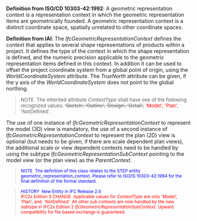 ﻿**Definition from ISO/CD 10303-42:1992**: A geometric representation context is a representation context in which the geometric representation items are geometrically founded. A geometric representation context is a distinct coordinate space, spatially unrelated to other coordinate spaces.

**Definition
from IAI**: The _IfcGeometricRepresentationContext_ defines the context that applies to several shape representations of products within a project. It defines the type of the context in which the shape representation is defined, and the numeric precision applicable to the geometric representation items defined in this context. In addition it can be used to offset the project coordinate system from a global point of origin, using the _WorldCoordinateSystem_ attribute. The _TrueNorth_ attribute can be given, if the y axis of the _WorldCoordinateSystem_ does not point to the global northing.

> <font size="-1">NOTE
&nbsp;The inherited attribute <i>ContextType</i>
shall have one of the following recognized values: <strike>'Sketch',
'Outline', 'Design', 'Detail',</strike> <font color="#ff0000">'Model',
'Plan'</font>,
'NotDefined'.</font>
> 


The use of one instance of _IfcGeometricRepresentationContext_
to represent the model (3D) view is mandatory, the use of a second
instance of _IfcGeometricRepresentationContext_
to represent the plan (2D) view is optional (but needs to be given, if
there are scale dependent plan views), the additional scale or view
dependent contexts need to be handled by using the subtype _IfcGeometricRepresentationSubContext_
pointing to the model view (or the plan view) as the _ParentContext_.
> <font color="#0000ff"><small>NOTE
&nbsp;The definition
of this class relates to the STEP entity
geometric_representation_context. Please refer to ISO/IS 10303-42:1994
for the final definition of the formal standard.</small> </font>

> <small><font color="#0000ff">HISTORY
&nbsp;New Entity in IFC Release 2.0<br> <font color="#ff0000">IFC2x Edition 3 CHANGE &nbsp;Applicable
values for <i>ContextType</i>
are only 'Model',&nbsp; 'Plan', and&nbsp; 'NotDefined'. All
other sub contexts
are now handled by the new subtype in IFC2x Edition 2 <i>IfcGeometricRepresentationSubContext</i>.
Upward compatibility for file based exchange is guaranteed.</font></font>
</small>